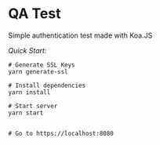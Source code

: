 # QA Test

Simple authentication test made with Koa.JS


*Quick Start:*
```shell
# Generate SSL Keys
yarn generate-ssl

# Install dependencies
yarn install

# Start server
yarn start


# Go to https://localhost:8080
```
